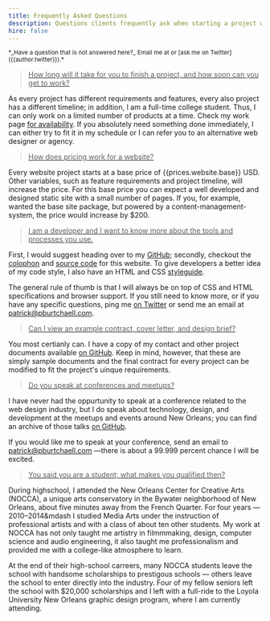 ```yaml
---
title: Frequently Asked Questions
description: Questions clients frequently ask when starting a project with me.
hire: false
---
```

<p class=centered>
  <small>*_Have a question that is not answered here?_ Email me at <patrick@pburtchaell.com> or [ask me on Twitter]({{author.twitter}}).*</small>
</p>

<a href=#time>
  <blockquote class=color-green>
    How long will it take for you to finish a project, and how soon can you get to work?
  </blockquote>
</a>

As every project has different requirements and features, every also project has a different timeline; in addition, I am a full-time college student. Thus, I can only work on a limited number of products at a time. Check my work page [for availability](/work). If you absolutely need something done immediately, I can either try to fit it in my schedule or I can refer you to an alternative web designer or agency.

<a href=#pricing>
  <blockquote class=color-blue>
    How does pricing work for a website?
  </blockquote>
</a>

Every website project starts at a base price of {{prices.website.base}} USD. Other variables, such as feature requirements and project timeline, will increase the price. For this base price you can expect a well developed and designed static site with a small number of pages. If you, for example, wanted the base site package, but powered by a content-management-system, the price would increase by $200.

<a href=#code>
  <blockquote class=color-red>
    I am a developer and I want to know more about the tools and processes you use.
  </blockquote>
</a>

First, I would suggest heading over to my [GitHub]({{author.github}}); secondly, checkout the [colophon](/colophon) and [source code]({{author.github}}/site) for this website. To give developers a better idea of my code style, I also have an HTML and CSS [styleguide](/styleguide).

The general rule of thumb is that I will always be on top of CSS and HTML specifications and browser support. If you still need to know more, or if you have any specific questions, ping me [on Twitter]({{author.twitter}}) or send me an email at <patrick@pburtchaell.com>.

<a href=#documentation>
  <blockquote class=color-green>
    Can I view an example contract, cover letter, and design brief?
  </blockquote>
</a>

You most certianly can. I have a copy of my contact and other project documents available [on GitHub]({{author.github}}/contract). Keep in mind, however, that these are simply sample documents and the final contract for every project can be modified to fit the project's uinque requirements.

<a href=#speaking>
  <blockquote class=color-blue>
    Do you speak at conferences and meetups?
  </blockquote>
</a>

I have never had the oppurtunity to speak at a conference related to the web design industry, but I do speak about technology, design, and development at the meetups and events around New Orleans; you can find an archive of those talks [on GitHub]({{author.github}}/talks).

If you would like me to speak at your conference, send an email to <patrick@pburtchaell.com> &mdash;there is about a 99.999 percent chance I will be excited.

<a href=#what-makes-you-qualified>
  <blockquote class=color-red>
    You said you are a student; what makes you qualified then?
  </blockquote>
</a>

During highschool, I attended the New Orleans Center for Creative Arts (NOCCA), a unique arts conservatory in the Bywater neighborhood of New Orleans, about five minutes away from the French Quarter. For four years &mdash;2010&ndash;2014&mdash I studied Media Arts under the instruction of professional artists and with a class of about ten other students. My work at NOCCA has not only taught me artistry in filmmmaking, design, computer science and audio engineering, it also taught me professionalism and provided me with a college-like atmosphere to learn.

At the end of their high-school carreers, many NOCCA students leave the school with handsome scholarships to prestigous schools &mdash; others leave the school to enter directly into the industry. Four of my fellow seniors left the school with $20,000 scholarships and I left with a full-ride to the Loyola University New Orleans graphic design program, where I am currently attending.
